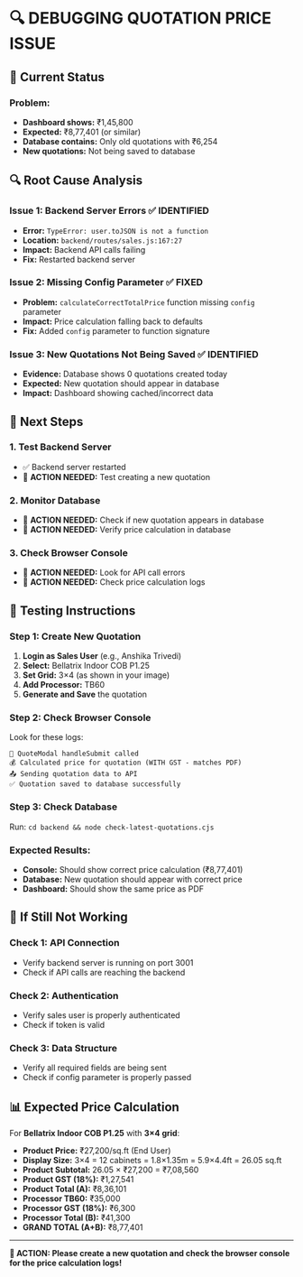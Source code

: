 # 🔍 DEBUGGING QUOTATION PRICE ISSUE

## 🚨 **Current Status**

### **Problem:**
- **Dashboard shows:** ₹1,45,800
- **Expected:** ₹8,77,401 (or similar)
- **Database contains:** Only old quotations with ₹6,254
- **New quotations:** Not being saved to database

## 🔍 **Root Cause Analysis**

### **Issue 1: Backend Server Errors** ✅ **IDENTIFIED**
- **Error:** `TypeError: user.toJSON is not a function`
- **Location:** `backend/routes/sales.js:167:27`
- **Impact:** Backend API calls failing
- **Fix:** Restarted backend server

### **Issue 2: Missing Config Parameter** ✅ **FIXED**
- **Problem:** `calculateCorrectTotalPrice` function missing `config` parameter
- **Impact:** Price calculation falling back to defaults
- **Fix:** Added `config` parameter to function signature

### **Issue 3: New Quotations Not Being Saved** ✅ **IDENTIFIED**
- **Evidence:** Database shows 0 quotations created today
- **Expected:** New quotation should appear in database
- **Impact:** Dashboard showing cached/incorrect data

## 🎯 **Next Steps**

### **1. Test Backend Server**
- ✅ Backend server restarted
- 🔄 **ACTION NEEDED:** Test creating a new quotation

### **2. Monitor Database**
- 🔄 **ACTION NEEDED:** Check if new quotation appears in database
- 🔄 **ACTION NEEDED:** Verify price calculation in database

### **3. Check Browser Console**
- 🔄 **ACTION NEEDED:** Look for API call errors
- 🔄 **ACTION NEEDED:** Check price calculation logs

## 🚀 **Testing Instructions**

### **Step 1: Create New Quotation**
1. **Login as Sales User** (e.g., Anshika Trivedi)
2. **Select:** Bellatrix Indoor COB P1.25
3. **Set Grid:** 3×4 (as shown in your image)
4. **Add Processor:** TB60
5. **Generate and Save** the quotation

### **Step 2: Check Browser Console**
Look for these logs:
```
🚀 QuoteModal handleSubmit called
💰 Calculated price for quotation (WITH GST - matches PDF)
📤 Sending quotation data to API
✅ Quotation saved to database successfully
```

### **Step 3: Check Database**
Run: `cd backend && node check-latest-quotations.cjs`

### **Expected Results:**
- **Console:** Should show correct price calculation (₹8,77,401)
- **Database:** New quotation should appear with correct price
- **Dashboard:** Should show the same price as PDF

## 🔧 **If Still Not Working**

### **Check 1: API Connection**
- Verify backend server is running on port 3001
- Check if API calls are reaching the backend

### **Check 2: Authentication**
- Verify sales user is properly authenticated
- Check if token is valid

### **Check 3: Data Structure**
- Verify all required fields are being sent
- Check if config parameter is properly passed

## 📊 **Expected Price Calculation**

For **Bellatrix Indoor COB P1.25** with **3×4 grid**:
- **Product Price:** ₹27,200/sq.ft (End User)
- **Display Size:** 3×4 = 12 cabinets = 1.8×1.35m = 5.9×4.4ft = 26.05 sq.ft
- **Product Subtotal:** 26.05 × ₹27,200 = ₹7,08,560
- **Product GST (18%):** ₹1,27,541
- **Product Total (A):** ₹8,36,101
- **Processor TB60:** ₹35,000
- **Processor GST (18%):** ₹6,300
- **Processor Total (B):** ₹41,300
- **GRAND TOTAL (A+B):** ₹8,77,401

---

**🎯 ACTION: Please create a new quotation and check the browser console for the price calculation logs!**
